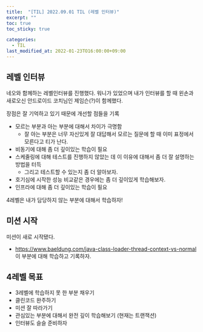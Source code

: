 ```yaml
---
title:  "[TIL] 2022.09.01 TIL (레벨 인터뷰)"
excerpt: ""
toc: true
toc_sticky: true

categories:
  - TIL
last_modified_at: 2022-01-23TO16:00:00+09:00
---
```


## 레벨 인터뷰

네오와 함께하는 레벨인터뷰를 진행했다.
워니가 있었으며 내가 인터뷰를 할 때 왼손과 새로오신 안드로이드 코치님인 제임슨(?)이 함께했다.

장점은 잘 기억하고 있기 때문에 개선할 점들을 기록

- 모르는 부분과 아는 부분에 대해서 차이가 극명함
  - 잘 아는 부분은 너무 자신있게 잘 대답해서 모르는 질문에 할 때 이미 표정에서 모른다고 티가 난다.
- 비동기에 대해 좀 더 깊이있는 학습이 필요
- 스케줄링에 대해 테스트를 진행하지 않았는 데 이 이유에 대해서 좀 더 잘 설명하는 방법을 터득
  - 그리고 테스트할 수 있는지 좀 더 알아보자.
- 호기심에 시작한 성능 비교같은 경우에는 좀 더 깊이있게 학습해보자.
- 인프라에 대해 좀 더 깊이있는 학습이 필요

4레벨은 내가 담당하지 않는 부분에 대해서 학습하자!

## 미션 시작
미션이 새로 시작됐다.
- https://www.baeldung.com/java-class-loader-thread-context-vs-normal 이 부분에 대해 학습하고 기록하자.

## 4레벨 목표
- 3레벨에 학습하지 못 한 부분 채우기
- 클린코드 완주하기
- 미션 잘 따라가기
- 관심있는 부분에 대해서 완전 깊이 학습해보기 (현재는 트랜잭션)
- 인터뷰도 슬슬 준비하자
